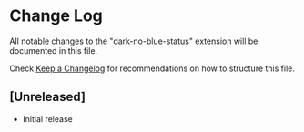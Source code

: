 # Change Log

All notable changes to the "dark-no-blue-status" extension will be documented in this file.

Check [Keep a Changelog](http://keepachangelog.com/) for recommendations on how to structure this file.

## [Unreleased]

- Initial release
